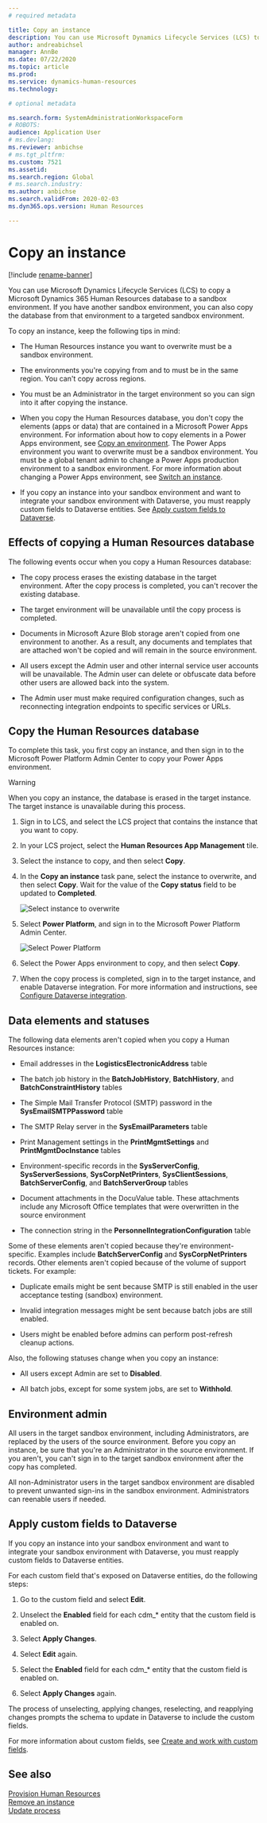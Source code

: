 ```yaml
---
# required metadata

title: Copy an instance
description: You can use Microsoft Dynamics Lifecycle Services (LCS) to copy a Microsoft Dynamics 365 Human Resources database to a sandbox environment.
author: andreabichsel
manager: AnnBe
ms.date: 07/22/2020
ms.topic: article
ms.prod: 
ms.service: dynamics-human-resources
ms.technology: 

# optional metadata

ms.search.form: SystemAdministrationWorkspaceForm
# ROBOTS: 
audience: Application User
# ms.devlang: 
ms.reviewer: anbichse
# ms.tgt_pltfrm: 
ms.custom: 7521
ms.assetid: 
ms.search.region: Global
# ms.search.industry: 
ms.author: anbichse
ms.search.validFrom: 2020-02-03
ms.dyn365.ops.version: Human Resources

---
```


# Copy an instance

[!include [rename-banner](~/includes/cc-data-platform-banner.md)]

You can use Microsoft Dynamics Lifecycle Services (LCS) to copy a Microsoft Dynamics 365 Human Resources database to a sandbox environment. If you have another sandbox environment, you can also copy the database from that environment to a targeted sandbox environment.

To copy an instance, keep the following tips in mind:

- The Human Resources instance you want to overwrite must be a sandbox environment.

- The environments you're copying from and to must be in the same region. You can't copy across regions.

- You must be an Administrator in the target environment so you can sign into it after copying the instance.

- When you copy the Human Resources database, you don't copy the elements (apps or data) that are contained in a Microsoft Power Apps environment. For information about how to copy elements in a Power Apps environment, see [Copy an environment](https://docs.microsoft.com/power-platform/admin/copy-environment). The Power Apps environment you want to overwrite must be a sandbox environment. You must be a global tenant admin to change a Power Apps production environment to a sandbox environment. For more information about changing a Power Apps environment, see [Switch an instance](https://docs.microsoft.com/dynamics365/admin/switch-instance).

- If you copy an instance into your sandbox environment and want to integrate your sandbox environment with Dataverse, you must reapply custom fields to Dataverse entities. See [Apply custom fields to Dataverse](hr-admin-setup-copy-instance.md?apply-custom-fields-to-common-data-service).

## Effects of copying a Human Resources database

The following events occur when you copy a Human Resources database:

- The copy process erases the existing database in the target environment. After the copy process is completed, you can't recover the existing database.

- The target environment will be unavailable until the copy process is completed.

- Documents in Microsoft Azure Blob storage aren't copied from one environment to another. As a result, any documents and templates that are attached won't be copied and will remain in the source environment.

- All users except the Admin user and other internal service user accounts will be unavailable. The Admin user can delete or obfuscate data before other users are allowed back into the system.

- The Admin user must make required configuration changes, such as reconnecting integration endpoints to specific services or URLs.

## Copy the Human Resources database

To complete this task, you first copy an instance, and then sign in to the Microsoft Power Platform Admin Center to copy your Power Apps environment.

> [!WARNING]
> When you copy an instance, the database is erased in the target instance. The target instance is unavailable during this process.

1. Sign in to LCS, and select the LCS project that contains the instance that you want to copy.

2. In your LCS project, select the **Human Resources App Management** tile.

3. Select the instance to copy, and then select **Copy**.

4. In the **Copy an instance** task pane, select the instance to overwrite, and then select **Copy**. Wait for the value of the **Copy status** field to be updated to **Completed**.

   ![[Select instance to overwrite](./media/copy-instance-select-target-instance.png)](./media/copy-instance-select-target-instance.png)

5. Select **Power Platform**, and sign in to the Microsoft Power Platform Admin Center.

   ![[Select Power Platform](./media/copy-instance-select-power-platform.png)](./media/copy-instance-select-power-platform.png)

6. Select the Power Apps environment to copy, and then select **Copy**.

7. When the copy process is completed, sign in to the target instance, and enable Dataverse integration. For more information and instructions, see [Configure Dataverse integration](https://docs.microsoft.com/dynamics365/talent/hr-common-data-service-integration).

## Data elements and statuses

The following data elements aren't copied when you copy a Human Resources instance:

- Email addresses in the **LogisticsElectronicAddress** table

- The batch job history in the **BatchJobHistory**, **BatchHistory**, and **BatchConstraintHistory** tables

- The Simple Mail Transfer Protocol (SMTP) password in the **SysEmailSMTPPassword** table

- The SMTP Relay server in the **SysEmailParameters** table

- Print Management settings in the **PrintMgmtSettings** and **PrintMgmtDocInstance** tables

- Environment-specific records in the **SysServerConfig**, **SysServerSessions**, **SysCorpNetPrinters**, **SysClientSessions**, **BatchServerConfig**, and **BatchServerGroup** tables

- Document attachments in the DocuValue table. These attachments include any Microsoft Office templates that were overwritten in the source environment

- The connection string in the **PersonnelIntegrationConfiguration** table

Some of these elements aren't copied because they're environment-specific. Examples include **BatchServerConfig** and **SysCorpNetPrinters** records. Other elements aren't copied because of the volume of support tickets. For example:

- Duplicate emails might be sent because SMTP is still enabled in the user acceptance testing (sandbox) environment.

- Invalid integration messages might be sent because batch jobs are still enabled.

- Users might be enabled before admins can perform post-refresh cleanup actions.

Also, the following statuses change when you copy an instance:

- All users except Admin are set to **Disabled**.

- All batch jobs, except for some system jobs, are set to **Withhold**.

## Environment admin

All users in the target sandbox environment, including Administrators, are replaced by the users of the source environment. Before you copy an instance, be sure that you're an Administrator in the source environment. If you aren't, you can't sign in to the target sandbox environment after the copy has completed.

All non-Administrator users in the target sandbox environment are disabled to prevent unwanted sign-ins in the sandbox environment. Administrators can reenable users if needed.

## Apply custom fields to Dataverse

If you copy an instance into your sandbox environment and want to integrate your sandbox environment with Dataverse, you must reapply custom fields to Dataverse entities.

For each custom field that's exposed on Dataverse entities, do the following steps:

1. Go to the custom field and select **Edit**.

2. Unselect the **Enabled** field for each cdm_* entity that the custom field is enabled on.

3. Select **Apply Changes**.

4. Select **Edit** again.

5. Select the **Enabled** field for each cdm_* entity that the custom field is enabled on.

6. Select **Apply Changes** again.

The process of unselecting, applying changes, reselecting, and reapplying changes prompts the schema to update in Dataverse to include the custom fields.

For more information about custom fields, see [Create and work with custom fields](https://docs.microsoft.com/dynamics365/fin-ops-core/fin-ops/get-started/user-defined-fields).

## See also

[Provision Human Resources](hr-admin-setup-provision.md)</br>
[Remove an instance](hr-admin-setup-remove-instance.md)</br>
[Update process](hr-admin-setup-update-process.md)


